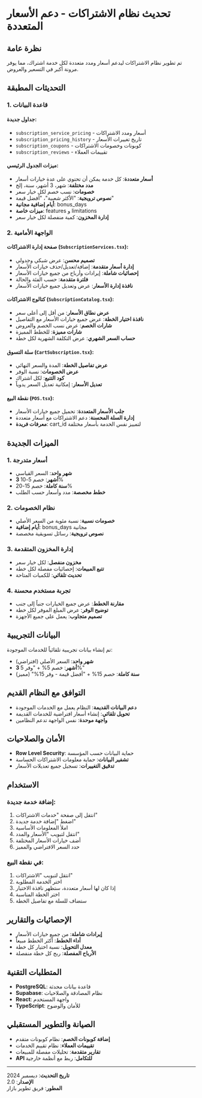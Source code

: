 # تحديث نظام الاشتراكات - دعم الأسعار المتعددة

## نظرة عامة
تم تطوير نظام الاشتراكات ليدعم أسعار ومدد متعددة لكل خدمة اشتراك، مما يوفر مرونة أكبر في التسعير والعروض.

## التحديثات المطبقة

### 1. قاعدة البيانات
#### جداول جديدة:
- `subscription_service_pricing` - أسعار ومدد الاشتراكات
- `subscription_pricing_history` - تاريخ تغييرات الأسعار
- `subscription_coupons` - كوبونات وخصومات الاشتراكات
- `subscription_reviews` - تقييمات العملاء

#### ميزات الجدول الرئيسي:
- **أسعار متعددة**: كل خدمة يمكن أن تحتوي على عدة خيارات أسعار
- **مدد مختلفة**: شهر، 3 أشهر، سنة، إلخ
- **خصومات**: نسب خصم لكل خيار سعر
- **نصوص ترويجية**: "الأكثر شعبية"، "أفضل قيمة"
- **أيام إضافية مجانية**: bonus_days
- **ميزات خاصة**: features و limitations
- **إدارة المخزون**: كمية منفصلة لكل خيار سعر

### 2. الواجهة الأمامية

#### صفحة إدارة الاشتراكات (`SubscriptionServices.tsx`):
- **تصميم محسن**: عرض شبكي وجدولي
- **إدارة أسعار متقدمة**: إضافة/تعديل/حذف خيارات الأسعار
- **إحصائيات شاملة**: إيرادات وأرباح من جميع خيارات الأسعار
- **فلترة متقدمة**: حسب الفئة والحالة
- **نافذة إدارة الأسعار**: عرض وتعديل جميع خيارات الأسعار

#### كتالوج الاشتراكات (`SubscriptionCatalog.tsx`):
- **عرض نطاق الأسعار**: من أقل إلى أعلى سعر
- **نافذة اختيار الخطة**: عرض جميع خيارات الأسعار مع التفاصيل
- **شارات الخصم**: عرض نسب الخصم والعروض
- **شارات مميزة**: للخطط المميزة
- **حساب السعر الشهري**: عرض التكلفة الشهرية لكل خطة

#### سلة التسوق (`CartSubscription.tsx`):
- **عرض تفاصيل الخطة**: المدة والسعر النهائي
- **عرض الخصومات**: نسبة الوفر
- **كود التتبع**: لكل اشتراك
- **تعديل الأسعار**: إمكانية تعديل السعر يدوياً

#### نقطة البيع (`POS.tsx`):
- **جلب الأسعار المتعددة**: تحميل جميع خيارات الأسعار
- **إدارة السلة المحسنة**: دعم الاشتراكات مع أسعار متعددة
- **معرفات فريدة**: cart_id لتمييز نفس الخدمة بأسعار مختلفة

## الميزات الجديدة

### 1. أسعار متدرجة
- **شهر واحد**: السعر القياسي
- **3 أشهر**: خصم 5-10%
- **سنة كاملة**: خصم 15-20%
- **خطط مخصصة**: مدد وأسعار حسب الطلب

### 2. نظام الخصومات
- **خصومات نسبية**: نسبة مئوية من السعر الأصلي
- **أيام إضافية**: bonus_days مجانية
- **نصوص ترويجية**: رسائل تسويقية مخصصة

### 3. إدارة المخزون المتقدمة
- **مخزون منفصل**: لكل خيار سعر
- **تتبع المبيعات**: إحصائيات مفصلة لكل خطة
- **تحديث تلقائي**: للكميات المتاحة

### 4. تجربة مستخدم محسنة
- **مقارنة الخطط**: عرض جميع الخيارات جنباً إلى جنب
- **توضيح الوفر**: عرض المبلغ الموفر لكل خطة
- **تصميم متجاوب**: يعمل على جميع الأجهزة

## البيانات التجريبية
تم إنشاء بيانات تجريبية تلقائياً للخدمات الموجودة:
- **شهر واحد**: السعر الأصلي (افتراضي)
- **3 أشهر**: خصم 5% + "وفر 5%"
- **سنة كاملة**: خصم 15% + "أفضل قيمة - وفر 15%" (مميز)

## التوافق مع النظام القديم
- **دعم البيانات القديمة**: النظام يعمل مع الخدمات الموجودة
- **تحويل تلقائي**: إنشاء أسعار افتراضية للخدمات القديمة
- **واجهة موحدة**: نفس الواجهة تدعم النظامين

## الأمان والصلاحيات
- **Row Level Security**: حماية البيانات حسب المؤسسة
- **تشفير البيانات**: حماية معلومات الاشتراكات الحساسة
- **تدقيق التغييرات**: تسجيل جميع تعديلات الأسعار

## الاستخدام

### إضافة خدمة جديدة:
1. انتقل إلى صفحة "خدمات الاشتراكات"
2. اضغط "إضافة خدمة جديدة"
3. املأ المعلومات الأساسية
4. انتقل لتبويب "الأسعار والمدد"
5. أضف خيارات الأسعار المختلفة
6. حدد السعر الافتراضي والمميز

### في نقطة البيع:
1. انتقل لتبويب "الاشتراكات"
2. اختر الخدمة المطلوبة
3. إذا كان لها أسعار متعددة، ستظهر نافذة الاختيار
4. اختر الخطة المناسبة
5. ستضاف للسلة مع تفاصيل الخطة

## الإحصائيات والتقارير
- **إيرادات شاملة**: من جميع خيارات الأسعار
- **أداء الخطط**: أكثر الخطط مبيعاً
- **معدل التحويل**: نسبة اختيار كل خطة
- **الأرباح المفصلة**: ربح كل خطة منفصلة

## المتطلبات التقنية
- **PostgreSQL**: قاعدة بيانات محدثة
- **Supabase**: نظام المصادقة والصلاحيات
- **React**: واجهة المستخدم
- **TypeScript**: للأمان والوضوح

## الصيانة والتطوير المستقبلي
- **إضافة كوبونات الخصم**: نظام كوبونات متقدم
- **تقييمات العملاء**: نظام تقييم الخدمات
- **تقارير متقدمة**: تحليلات مفصلة للمبيعات
- **API للتكامل**: ربط مع أنظمة خارجية

---

**تاريخ التحديث**: ديسمبر 2024  
**الإصدار**: 2.0  
**المطور**: فريق تطوير بازار 